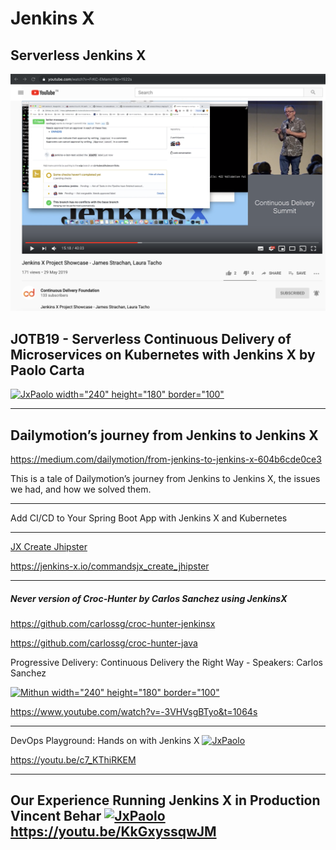 # Jenkins X

## Serverless Jenkins X

[![JxJames width="240" height="180" border="100"](https://github.com/adhulappanavar/learning_resources/raw/master/images/Jenkins%20X%20Project%20Showcase%20-%20James%20Strachan%2C%20Laura%20Tacho.png)](https://www.youtube.com/watch?v=FrKC-EMamcY)


## JOTB19 - Serverless Continuous Delivery of Microservices on Kubernetes with Jenkins X by Paolo Carta

[![JxPaolo width="240" height="180" border="100"](https://img.youtube.com/vi/b6L1u5G7JN0/0.jpg)](https://www.youtube.com/watch?v=b6L1u5G7JN0)

----
## Dailymotion’s journey from Jenkins to Jenkins X
https://medium.com/dailymotion/from-jenkins-to-jenkins-x-604b6cde0ce3

This is a tale of Dailymotion’s journey from Jenkins to Jenkins X, the issues we had, and how we solved them.

----

Add CI/CD to Your Spring Boot App with Jenkins X and Kubernetes
[](https://developer.okta.com/blog/2018/07/11/ci-cd-spring-boot-jenkins-x-kubernetes)


----
[JX Create Jhipster ](https://jenkins-x.io/commandsjx_create_jhipster/)

https://jenkins-x.io/commandsjx_create_jhipster

----

##### Never version of Croc-Hunter by Carlos Sanchez using JenkinsX 
https://github.com/carlossg/croc-hunter-jenkinsx

https://github.com/carlossg/croc-hunter-java

Progressive Delivery: Continuous Delivery the Right Way - Speakers: Carlos Sanchez

[![Mithun width="240" height="180" border="100"](https://i.ytimg.com/vi/-3VHVsgBTyo/hqdefault.jpg?sqp=-oaymwEZCNACELwBSFXyq4qpAwsIARUAAIhCGAFwAQ==\u0026rs=AOn4CLA4WBSZOMUCsKply7i0ujVkqOtZPQ)](https://www.youtube.com/watch?v=3VHVsgBTyo&t=1064s)



https://www.youtube.com/watch?v=-3VHVsgBTyo&t=1064s



----
 DevOps Playground: Hands on with Jenkins X
[![JxPaolo](https://img.youtube.com/vi/c7_KThiRKEM/0.jpg)](https://www.youtube.com/watch?v=c7_KThiRKEM)


https://youtu.be/c7_KThiRKEM


----

Our Experience Running Jenkins X in Production Vincent Behar
[![JxPaolo](https://img.youtube.com/vi/KkGxyssqwJM/0.jpg)](https://www.youtube.com/watch?v=KkGxyssqwJM)
https://youtu.be/KkGxyssqwJM
----